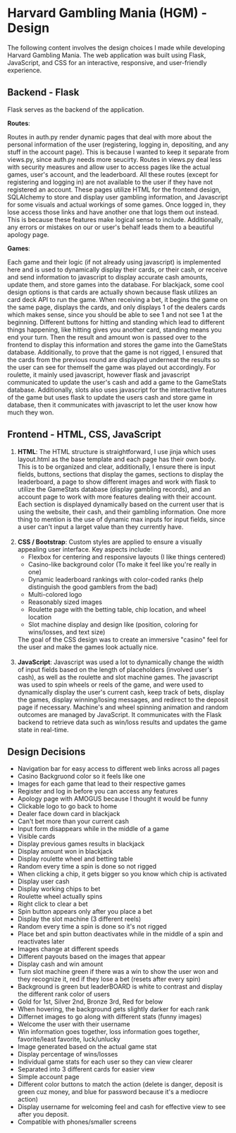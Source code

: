 <h1>Harvard Gambling Mania (HGM) - Design </h1>

<p>The following content involves the design choices I made while developing Harvard Gambling Mania. The web application was built using Flask, JavaScript, and CSS for an interactive, responsive, and user-friendly experience.</p>

<h2>Backend - Flask</h2>
<p>Flask serves as the backend of the application.</p>

<strong>Routes</strong>:

<p>Routes in auth.py render dynamic pages that deal with more about the personal information of the user (registering, logging in, depositing, and any stuff in the account page). This is because I wanted to keep it separate from views.py, since auth.py needs more seucirty. Routes in views.py deal less with security measures and allow user to access pages like the actual games, user's account, and the leaderboard. All these routes (except for registering and logging in) are not available to the user if they have not registered an account. These pages utilize HTML for the frontend design, SQLAlchemy to store and display user gambling information, and Javascript for some visuals and actual workings of some games. Once logged in, they lose access those links and have another one that logs them out instead. This is because these features make logical sense to include. Additionally, any errors or mistakes on our or user's behalf leads them to a beautiful apology page. 
</p>

<strong>Games</strong>:

<p>Each game and their logic (if not already using javascript) is implemented here and is used to dynamically display their cards, or their cash, or receive and send information to javascript to display accurate cash amounts, update them, and store games into the database. For blackjack, some cool design options is that cards are actually shown because flask utilizes an card deck API to run the game. When receiving a bet, it begins the game on the same page, displays the cards, and only displays 1 of the dealers cards which makes sense, since you should be able to see 1 and not see 1 at the beginning. Different buttons for hitting and standing which lead to different things happening, like hitting gives you another card, standing means you end your turn. Then the result and amount won is passed over to the frontend to display this information and stores the game into the GameStats database. Additionally, to prove that the game is not rigged, I ensured that the cards from the previous round are displayed underneat the results so the user can see for themself the game was played out accordingly. For roulette, it mainly used javascript, however flask and javascript communicated to update the user's cash and add a game to the GameStats database. Additionally, slots also uses javascript for the interactive features of the game but uses flask to update the users cash and store game in database, then it communicates with javascript to let the user know how much they won. </p>

<h2>Frontend - HTML, CSS, JavaScript</h2>

<ol>
<li>
<strong>HTML</strong>: The HTML structure is straightforward, I use jinja which uses layout.html as the base template and each page has their own body. This is to be organized and clear, additionally, I ensure there is input fields, buttons, sections that display the games, sections to display the leaderboard, a page to show different images and work with flask to utilize the GameStats database (display gambling records), and an account page to work with more features dealing with their account. Each section is displayed dynamically based on the current user that is using the website, their cash, and their gambling information. One more thing to mention is the use of dynamic max inputs for input fields, since a user can't input a larget value than they currently have.
</li>
<br/>
<li>
<strong>CSS / Bootstrap</strong>: Custom styles are applied to ensure a visually appealing user interface. Key aspects
include:
<ul>
<li>Flexbox for centering and responsive layouts (I like things centered)</li>
<li>Casino-like background color (To make it feel like you're really in one)</li>
<li>Dynamic leaderboard rankings with color-coded ranks (help distinguish the good gamblers from the bad)</li>
<li>Multi-colored logo</li>
<li>Reasonably sized images</li>
<li>Roulette page with the betting table, chip location, and wheel location</li>
<li>Slot machine display and design like (position, coloring for wins/losses, and text size)</li>
</ul>
The goal of the CSS design was to create an immersive "casino" feel for the user and make the games look actually nice.
</li>
<br/>
<li>
<strong>JavaScript</strong>: Javascript was used a lot to dynamically change the width of input fields based on the length of placeholders (involved user's cash), as well as the roulette and slot machine games. The javascript was used to spin wheels or reels of the game, and were used to dynamically display the user's current cash, keep track of bets, display the games, display winning/losing messages, and redirect to the deposit page if necessary. Machine's and wheel spinning animation and random outcomes are managed by JavaScript. It communicates with the Flask backend to retrieve data such as win/loss results and updates the game state in real-time.
</li>
</ol>

<h2>Design Decisions</h2>
<ul>
<li> Navigation bar for easy access to different web links across all pages</li>
<li>Casino Backgruond color so it feels like one</li>
<li> Images for each game that lead to their respective games</li>
<li>Register and log in before you can access any features</li>
<li>Apology page with AMOGUS because I thought it would be funny</li>
<li>Clickable logo to go back to home</li>
<li>Dealer face down card in blackjack</li>
<li>Can't bet more than your current cash</li>
<li>Input form disappears while in the middle of a game</li>
<li>Visible cards</li>
<li>Display previous games results in blackjack</li>
<li>Display amount won in blackjack</li>
<li>Display roulette wheel and betting table</li>
<li>Random every time a spin is done so not rigged</li>
<li>When clicking a chip, it gets bigger so you know which chip is activated</li>
<li>Display user cash</li>
<li>Display working chips to bet</li>
<li>Roulette wheel actually spins</li>
<li>Right click to clear a bet</li>
<li>Spin button appears only after you place a bet</li>
<li>Display the slot machine (3 different reels)</li>
<li>Random every time a spin is done so it's not rigged</li>
<li>Place bet and spin button deactivates while in the middle of a spin and reactivates later</li>
<li>Images change at different speeds</li>
<li>Different payouts based on the images that appear</li>
<li>Display cash and win amount</li>
<li>Turn slot machine green if there was a win to show the user won and they recognize it, red if they lose a bet (resets after every spin)</li>
<li>Background is green but leaderBOARD is white to contrast and display the different rank color of users</li>
<li>Gold for 1st, Silver 2nd, Bronze 3rd, Red for below</li>
<li>When hovering, the background gets slightly darker for each rank</li>
<li>Differnet images to go along with different stats (funny images)</li>
<li>Welcome the user with their username</li>
<li>Win information goes together, loss information goes together, favorite/least favorite, luck/unlucky</li>
<li>Image generated based on the actual game stat</li>
<li>Display percentage of wins/losses</li>
<li>Individual game stats for each user so they can view clearer</li>
<li>Separated into 3 different cards for easier view</li>
<li>Simple account page</li>
<li>Different color buttons to match the action (delete is danger, deposit is green cuz money, and blue for password because it's a mediocre action)</li>
<li>Display username for welcoming feel and cash for effective view to see after you deposit. </li>
<li>Compatible with phones/smaller screens</li>
</ul>
